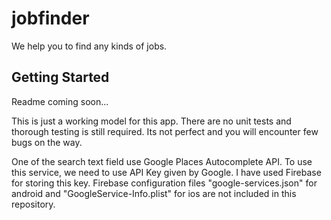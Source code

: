 # jobfinder

We help you to find any kinds of jobs.

## Getting Started

Readme coming soon...

This is just a working model for this app.
There are no unit tests and thorough testing is still required.
Its not perfect and you will encounter few bugs on the way.

One of the search text field use Google Places Autocomplete API.
To use this service, we need to use API Key given by Google.
I have used Firebase for storing this key.
Firebase configuration files "google-services.json" for android
and "GoogleService-Info.plist" for ios are not included in this repository.